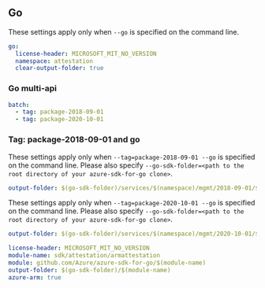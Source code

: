 ## Go

These settings apply only when `--go` is specified on the command line.

``` yaml $(go) && !$(track2)
go:
  license-header: MICROSOFT_MIT_NO_VERSION
  namespace: attestation
  clear-output-folder: true
```

### Go multi-api

``` yaml $(go) && !$(track2) && $(multiapi)
batch:
  - tag: package-2018-09-01
  - tag: package-2020-10-01
```

### Tag: package-2018-09-01 and go

These settings apply only when `--tag=package-2018-09-01 --go` is specified on the command line.
Please also specify `--go-sdk-folder=<path to the root directory of your azure-sdk-for-go clone>`.

``` yaml $(tag) == 'package-2018-09-01' && $(go)
output-folder: $(go-sdk-folder)/services/$(namespace)/mgmt/2018-09-01/$(namespace)
```

These settings apply only when `--tag=package-2020-10-01 --go` is specified on the command line.
Please also specify `--go-sdk-folder=<path to the root directory of your azure-sdk-for-go clone>`.

``` yaml $(tag) == 'package-2020-10-01' && $(go)
output-folder: $(go-sdk-folder)/services/$(namespace)/mgmt/2020-10-01/$(namespace)
```

```yaml $(go) && $(track2)
license-header: MICROSOFT_MIT_NO_VERSION
module-name: sdk/attestation/armattestation
module: github.com/Azure/azure-sdk-for-go/$(module-name)
output-folder: $(go-sdk-folder)/$(module-name)
azure-arm: true
```

